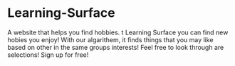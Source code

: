 # Learning-Surface
A website that helps you find hobbies.
t Learning Surface you can find new hobies you enjoy! With our algarithem, it finds things that you may like based on other in the same groups interests! Feel free to look through are selections!
Sign up for free!
